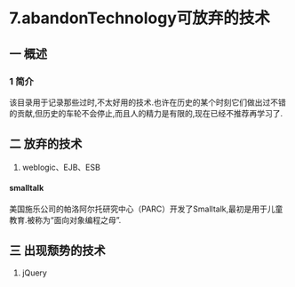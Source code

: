 # 7.abandonTechnology可放弃的技术
## 一 概述
### 1 简介
该目录用于记录那些过时,不太好用的技术.也许在历史的某个时刻它们做出过不错的贡献,但历史的车轮不会停止,而且人的精力是有限的,现在已经不推荐再学习了.
## 二 放弃的技术
1. weblogic、EJB、ESB
#### smalltalk
美国施乐公司的帕洛阿尔托研究中心（PARC）开发了Smalltalk,最初是用于儿童教育.被称为“面向对象编程之母”.
## 三 出现颓势的技术
1. jQuery